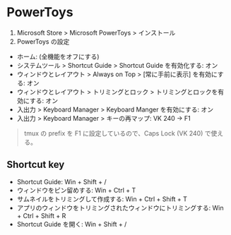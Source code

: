 # PowerToys

1. Microsoft Store > Microsoft PowerToys > インストール
2. PowerToys の設定
  - ホーム: (全機能をオフにする)
  - システムツール > Shortcut Guide > Shortcut Guide を有効化する: オン
  - ウィンドウとレイアウト > Always on Top > [常に手前に表示] を有効にする: オン
  - ウィンドウとレイアウト > トリミングとロック > トリミングとロックを有効にする: オン
  - 入出力 > Keyboard Manager > Keyboard Manger を有効にする: オン
  - 入出力 > Keyboard Manager > キーの再マップ: VK 240 -> F1

> tmux の prefix を F1 に設定しているので、Caps Lock (VK 240) で使える。

## Shortcut key

- Shortcut Guide: Win + Shift + /
- ウィンドウをピン留めする: Win + Ctrl + T
- サムネイルをトリミングして作成する: Win + Ctrl + Shift + T
- アプリのウィンドウをトリミングされたウィンドウにトリミングする: Win + Ctrl + Shift + R
- Shortcut Guide を開く: Win + Shift + /
